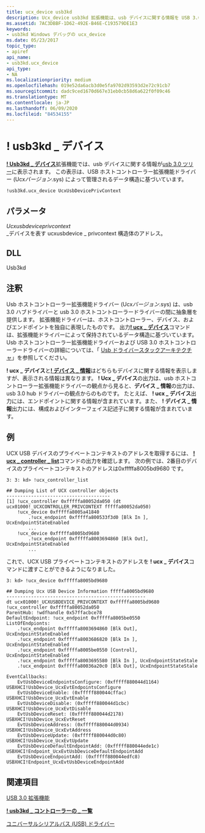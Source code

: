 ```yaml
---
title: ucx_device usb3kd
description: Ucx_device usb3kd 拡張機能は、usb デバイスに関する情報を USB 3.0 ツリーに表示します。 表示は、UcxVersion. sys によって管理されるデータ構造に基づいています。
ms.assetid: 7AC3DBBF-1D62-492E-B46E-C193579DE1E3
keywords:
- usb3kd Windows デバッグの ucx_device
ms.date: 05/23/2017
topic_type:
- apiref
api_name:
- usb3kd.ucx_device
api_type:
- NA
ms.localizationpriority: medium
ms.openlocfilehash: 019e52da6acb3d0e5fa9702d93593d2e72c91cb7
ms.sourcegitcommit: dadc9ced1670d667e31eb0cb58d6a622f0f09c46
ms.translationtype: MT
ms.contentlocale: ja-JP
ms.lasthandoff: 06/09/2020
ms.locfileid: "84534155"
---
```

# <a name="usb3kducx_device"></a>! usb3kd \_ デバイス


[**! Usb3kd \_ デバイス**](-usb3kd-device-info.md)拡張機能では、usb デバイスに関する情報が[usb 3.0 ツリー](usb-3-extensions.md#usb-3-tree)に表示されます。 この表示は、USB ホストコントローラー拡張機能ドライバー (Ucx*バージョン*.sys) によって管理されるデータ構造に基づいています。

```dbgcmd
!usb3kd.ucx_device UcxUsbDevicePrivContext
```

## <a name="span-idddk__devobj_dbgspanspan-idddk__devobj_dbgspanparameters"></a><span id="ddk__devobj_dbg"></span><span id="DDK__DEVOBJ_DBG"></span>パラメータ


<span id="_______UcxUsbDevicePrivContext______"></span><span id="_______ucxusbdeviceprivcontext______"></span><span id="_______UCXUSBDEVICEPRIVCONTEXT______"></span>*Ucxusbdeviceprivcontext*   
\_デバイスを表す ucxusbdevice \_ privcontext 構造体のアドレス。

## <a name="span-iddllspanspan-iddllspandll"></a><span id="DLL"></span><span id="dll"></span>DLL


Usb3kd

<a name="remarks"></a>注釈
-------

Usb ホストコントローラー拡張機能ドライバー (Ucx*バージョン*.sys) は、usb 3.0 ハブドライバーと usb 3.0 ホストコントローラードライバーの間に抽象層を提供します。 拡張機能ドライバーは、ホストコントローラー、デバイス、およびエンドポイントを独自に表現したものです。 出力[**! ucx \_ デバイス**](-usb3kd-device-info.md)コマンドは、拡張機能ドライバーによって保持されているデータ構造に基づいています。 Usb ホストコントローラー拡張機能ドライバーおよび USB 3.0 ホストコントローラードライバーの詳細については、「 [Usb ドライバースタックアーキテクチャ](https://docs.microsoft.com/windows-hardware/drivers/ddi/index)」を参照してください。

**! ucx \_ デバイス**と[**! デバイス \_ 情報**](-usb3kd-device-info.md)はどちらもデバイスに関する情報を表示しますが、表示される情報は異なります。 **! Ucx \_ デバイス**の出力は、usb ホストコントローラー拡張機能ドライバーの観点から見ると、**デバイス \_ 情報**の出力は、usb 3.0 hub ドライバーの観点からのものです。 たとえば、 **! ucx \_ デバイス**出力には、エンドポイントに関する情報が含まれています。また、 **! デバイス \_ 情報**出力には、構成およびインターフェイス記述子に関する情報が含まれています。

<a name="examples"></a>例
--------

UCX USB デバイスのプライベートコンテキストのアドレスを取得するには、 [**! ucx \_ controller \_ list**](-usb3kd-ucx-controller-list.md)コマンドの出力を確認します。 次の例では、2番目のデバイスのプライベートコンテキストのアドレスは0xfffffa8005bd9680 です。

```dbgcmd
3: 3: kd> !ucx_controller_list

## Dumping List of UCX controller objects
--------------------------------------
[1] !ucx_controller 0xfffffa80052da050 (dt ucx01000!_UCXCONTROLLER_PRIVCONTEXT fffffa80052da050)
    !ucx_device 0xfffffa8005a41840
        .!ucx_endpoint 0xfffffa800533f3d0 [Blk In ], UcxEndpointStateEnabled
        ...
    !ucx_device 0xfffffa8005bd9680
        .!ucx_endpoint 0xfffffa8003694860 [Blk Out], UcxEndpointStateEnabled
        ...
```

これで、UCX USB プライベートコンテキストのアドレスを **! ucx \_ デバイス**コマンドに渡すことができるようになりました。

```dbgcmd
3: kd> !ucx_device 0xfffffa8005bd9680

## Dumping Ucx USB Device Information fffffa8005bd9680
---------------------------------------------------
dt ucx01000!_UCXUSBDEVICE_PRIVCONTEXT 0xfffffa8005bd9680
!ucx_controller 0xfffffa80052da050
ParentHub: !wdfhandle 0x57ffacbce78
DefaultEndpoint: !ucx_endpoint 0xfffffa8005be0550
ListOfEndpionts:
    .!ucx_endpoint 0xfffffa8003694860 [Blk Out], UcxEndpointStateEnabled
    .!ucx_endpoint 0xfffffa8003686820 [Blk In ], UcxEndpointStateEnabled
    .!ucx_endpoint 0xfffffa8005be0550 [Control], UcxEndpointStateEnabled
    .!ucx_endpoint 0xfffffa8003695580 [Blk In ], UcxEndpointStateStale
    .!ucx_endpoint 0xfffffa80036a20c0 [Blk Out], UcxEndpointStateStale

EventCallbacks:
    EvtUsbDeviceEndpointsConfigure: (0xfffff880044d1164) USBXHCI!UsbDevice_UcxEvtEndpointsConfigure
    EvtUsbDeviceEnable: (0xfffff880044cffac) USBXHCI!UsbDevice_UcxEvtEnable
    EvtUsbDeviceDisable: (0xfffff880044d1cbc) USBXHCI!UsbDevice_UcxEvtDisable
    EvtUsbDeviceReset: (0xfffff880044d2178) USBXHCI!UsbDevice_UcxEvtReset
    EvtUsbDeviceAddress: (0xfffff880044d0934) USBXHCI!UsbDevice_UcxEvtAddress
    EvtUsbDeviceUpdate: (0xfffff880044d0c80) USBXHCI!UsbDevice_UcxEvtUpdate
    EvtUsbDeviceDefaultEndpointAdd: (0xfffff880044ede1c) USBXHCI!Endpoint_UcxEvtUsbDeviceDefaultEndpointAdd
    EvtUsbDeviceEndpointAdd: (0xfffff880044edfc8) USBXHCI!Endpoint_UcxEvtUsbDeviceEndpointAdd
```

## <a name="span-idsee_alsospansee-also"></a><span id="see_also"></span>関連項目


[USB 3.0 拡張機能](usb-3-extensions.md)

[**! usb3kd \_ コントローラーの \_ 一覧**](-usb3kd-ucx-controller-list.md)

[ユニバーサルシリアルバス (USB) ドライバー](https://docs.microsoft.com/windows-hardware/drivers/usbcon/)

 

 






